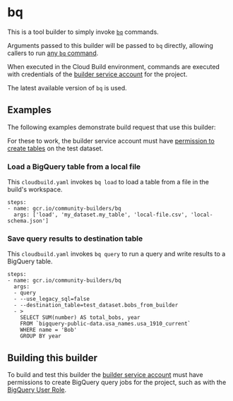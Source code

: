 # bq

This is a tool builder to simply invoke
[`bq`](https://cloud.google.com/bigquery/docs/bq-command-line-tool) commands.

Arguments passed to this builder will be passed to `bq` directly, allowing
callers to run [any `bq`
command](https://cloud.google.com/bigquery/docs/bq-command-line-tool).

When executed in the Cloud Build environment, commands are executed with
credentials of the [builder service account](https://cloud.google.com/cloud-build/docs/permissions) for the
project.

The latest available version of `bq` is used.

## Examples

The following examples demonstrate build request that use this builder:

For these to work, the builder service account must have [permission to
create tables](https://cloud.google.com/bigquery/docs/access-control) on the
test dataset.

### Load a BigQuery table from a local file

This `cloudbuild.yaml` invokes `bq load` to load a table from a file in the
build's workspace.

```
steps:
- name: gcr.io/community-builders/bq
  args: ['load', 'my_dataset.my_table', 'local-file.csv', 'local-schema.json']
```

### Save query results to destination table

This `cloudbuild.yaml` invokes `bq query` to run a query and write results to
a BigQuery table.

```
steps:
- name: gcr.io/community-builders/bq
  args:
  - query
  - --use_legacy_sql=false
  - --destination_table=test_dataset.bobs_from_builder
  - >
    SELECT SUM(number) AS total_bobs, year
    FROM `bigquery-public-data.usa_names.usa_1910_current`
    WHERE name = 'Bob'
    GROUP BY year
```

## Building this builder

To build and test this builder the [builder service
account](https://cloud.google.com/cloud-build/docs/permissions) must
have permissions to create BigQuery query jobs for the project, such as with
the [BigQuery User
Role](https://cloud.google.com/bigquery/docs/access-control#permissions_and_roles).
